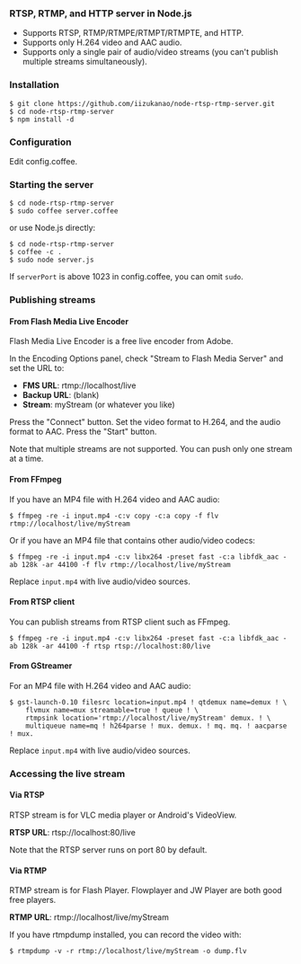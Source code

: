 ### RTSP, RTMP, and HTTP server in Node.js

- Supports RTSP, RTMP/RTMPE/RTMPT/RTMPTE, and HTTP.
- Supports only H.264 video and AAC audio.
- Supports only a single pair of audio/video streams (you can't publish multiple streams simultaneously).

### Installation

    $ git clone https://github.com/iizukanao/node-rtsp-rtmp-server.git
    $ cd node-rtsp-rtmp-server
    $ npm install -d

### Configuration

Edit config.coffee.

### Starting the server

    $ cd node-rtsp-rtmp-server
    $ sudo coffee server.coffee

or use Node.js directly:

    $ cd node-rtsp-rtmp-server
    $ coffee -c .
    $ sudo node server.js

If `serverPort` is above 1023 in config.coffee, you can omit `sudo`.

### Publishing streams

#### From Flash Media Live Encoder

Flash Media Live Encoder is a free live encoder from Adobe.

In the Encoding Options panel, check "Stream to Flash Media Server" and set the URL to:

- **FMS URL**:  rtmp://localhost/live
- **Backup URL**: (blank)
- **Stream**: myStream (or whatever you like)

Press the "Connect" button. Set the video format to H.264, and the audio format to AAC. Press the "Start" button.

Note that multiple streams are not supported. You can push only one stream at a time.

#### From FFmpeg

If you have an MP4 file with H.264 video and AAC audio:

    $ ffmpeg -re -i input.mp4 -c:v copy -c:a copy -f flv rtmp://localhost/live/myStream

Or if you have an MP4 file that contains other audio/video codecs:

    $ ffmpeg -re -i input.mp4 -c:v libx264 -preset fast -c:a libfdk_aac -ab 128k -ar 44100 -f flv rtmp://localhost/live/myStream

Replace `input.mp4` with live audio/video sources.

#### From RTSP client

You can publish streams from RTSP client such as FFmpeg.

    $ ffmpeg -re -i input.mp4 -c:v libx264 -preset fast -c:a libfdk_aac -ab 128k -ar 44100 -f rtsp rtsp://localhost:80/live

#### From GStreamer

For an MP4 file with H.264 video and AAC audio:

    $ gst-launch-0.10 filesrc location=input.mp4 ! qtdemux name=demux ! \
        flvmux name=mux streamable=true ! queue ! \
        rtmpsink location='rtmp://localhost/live/myStream' demux. ! \
        multiqueue name=mq ! h264parse ! mux. demux. ! mq. mq. ! aacparse ! mux.

Replace `input.mp4` with live audio/video sources.

### Accessing the live stream

#### Via RTSP

RTSP stream is for VLC media player or Android's VideoView.

**RTSP URL**: rtsp://localhost:80/live

Note that the RTSP server runs on port 80 by default.

#### Via RTMP

RTMP stream is for Flash Player. Flowplayer and JW Player are both good free players.

**RTMP URL**: rtmp://localhost/live/myStream

If you have rtmpdump installed, you can record the video with:

    $ rtmpdump -v -r rtmp://localhost/live/myStream -o dump.flv
